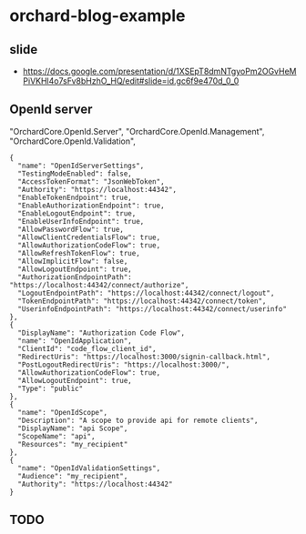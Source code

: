 # orchard-blog-example

## slide
- https://docs.google.com/presentation/d/1XSEpT8dmNTgyoPm2OGvHeMPiVKHl4o7sFv8bHzhO_HQ/edit#slide=id.gc6f9e470d_0_0


## OpenId server
"OrchardCore.OpenId.Server",
"OrchardCore.OpenId.Management",
"OrchardCore.OpenId.Validation",

    {
      "name": "OpenIdServerSettings",
      "TestingModeEnabled": false,
      "AccessTokenFormat": "JsonWebToken",
      "Authority": "https://localhost:44342",
      "EnableTokenEndpoint": true,
      "EnableAuthorizationEndpoint": true,
      "EnableLogoutEndpoint": true,
      "EnableUserInfoEndpoint": true,
      "AllowPasswordFlow": true,
      "AllowClientCredentialsFlow": true,
      "AllowAuthorizationCodeFlow": true,
      "AllowRefreshTokenFlow": true,
      "AllowImplicitFlow": false,
      "AllowLogoutEndpoint": true,
      "AuthorizationEndpointPath": "https://localhost:44342/connect/authorize",
      "LogoutEndpointPath": "https://localhost:44342/connect/logout",
      "TokenEndpointPath": "https://localhost:44342/connect/token",
      "UserinfoEndpointPath": "https://localhost:44342/connect/userinfo"
    },
    {
      "DisplayName": "Authorization Code Flow",
      "name": "OpenIdApplication",
      "ClientId": "code_flow_client_id",
      "RedirectUris": "https://localhost:3000/signin-callback.html",
      "PostLogoutRedirectUris": "https://localhost:3000/",
      "AllowAuthorizationCodeFlow": true,
      "AllowLogoutEndpoint": true,
      "Type": "public"
    },
    {
      "name": "OpenIdScope",
      "Description": "A scope to provide api for remote clients",
      "DisplayName": "api Scope",
      "ScopeName": "api",
      "Resources": "my_recipient"
    },
    {
      "name": "OpenIdValidationSettings",
      "Audience": "my_recipient",
      "Authority": "https://localhost:44342"
    }


## TODO
